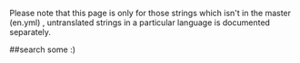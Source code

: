 Please note that this page is only for those strings which isn't in the master (en.yml) , untranslated strings in a particular language is documented separately.

##search some :)
